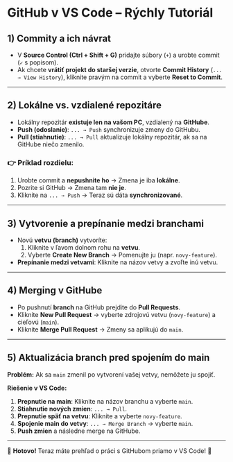 # **GitHub v VS Code – Rýchly Tutoriál**

## **1) Commity a ich návrat**

- V **Source Control (Ctrl + Shift + G)** pridajte súbory (`+`) a urobte commit (`✓` s popisom).
- Ak chcete **vrátiť projekt do staršej verzie**, otvorte **Commit History** (`... → View History`), kliknite pravým na commit a vyberte **Reset to Commit**.

---

## **2) Lokálne vs. vzdialené repozitáre**

- Lokálny repozitár **existuje len na vašom PC**, vzdialený na **GitHube**.
- **Push (odoslanie)**: `... → Push` synchronizuje zmeny do GitHubu.
- **Pull (stiahnutie)**: `... → Pull` aktualizuje lokálny repozitár, ak sa na GitHube niečo zmenilo.

### **👉 Príklad rozdielu:**

1. Urobte commit a **nepushnite ho** → Zmena je iba **lokálne**.
2. Pozrite si GitHub → Zmena tam **nie je**.
3. Kliknite na `... → Push` → Teraz sú dáta **synchronizované**.

---

## **3) Vytvorenie a prepínanie medzi branchami**

- Novú **vetvu (branch)** vytvoríte:
  1. Kliknite v ľavom dolnom rohu na **vetvu**.
  2. Vyberte **Create New Branch** → Pomenujte ju (napr. `novy-feature`).
- **Prepínanie medzi vetvami**: Kliknite na názov vetvy a zvoľte inú vetvu.

---

## **4) Merging v GitHube**

- Po pushnutí **branch** na GitHub prejdite do **Pull Requests**.
- Kliknite **New Pull Request** → vyberte zdrojovú vetvu (`novy-feature`) a cieľovú (`main`).
- Kliknite **Merge Pull Request** → Zmeny sa aplikujú do `main`.

---

## **5) Aktualizácia branch pred spojením do main**

**Problém:** Ak sa `main` zmenil po vytvorení vašej vetvy, nemôžete ju spojiť.

**Riešenie v VS Code:**

1. **Prepnutie na main**: Kliknite na názov branchu a vyberte `main`.
2. **Stiahnutie nových zmien**: `... → Pull`.
3. **Prepnutie späť na vetvu**: Kliknite a vyberte `novy-feature`.
4. **Spojenie main do vetvy**: `... → Merge Branch` → vyberte `main`.
5. **Push zmien** a následne merge na GitHube.

---

🎉 **Hotovo!** Teraz máte prehľad o práci s GitHubom priamo v VS Code! 🚀
